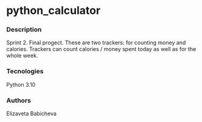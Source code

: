 # python_calculator
### Description
Sprint 2. Final progect. These are two trackers: for counting money and calories.
Trackers can count calories / money spent today as well as for the whole week.
### Tecnologies
Python 3.10
### Authors 
Elizaveta Babicheva
